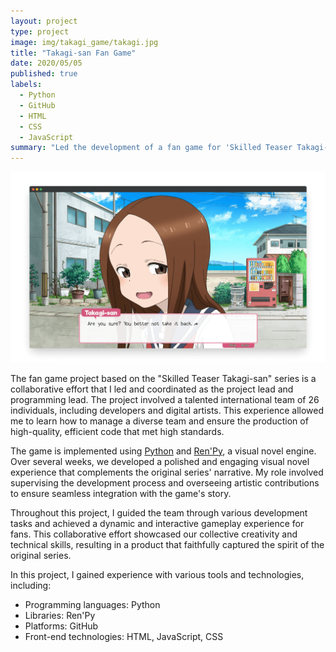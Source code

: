 ```yaml
---
layout: project
type: project
image: img/takagi_game/takagi.jpg
title: "Takagi-san Fan Game"
date: 2020/05/05
published: true
labels:
  - Python
  - GitHub
  - HTML
  - CSS
  - JavaScript
summary: "Led the development of a fan game for 'Skilled Teaser Takagi-san' using Python and Ren'Py, ensuring high-quality code and artistic integrity while managing a 26-member international team."
---
```


<img class="img-fluid" src="../img/takagi_game/transparent.png">

The fan game project based on the "Skilled Teaser Takagi-san" series is a collaborative effort that I led and coordinated as the project lead and programming lead. The project involved a talented international team of 26 individuals, including developers and digital artists. This experience allowed me to learn how to manage a diverse team and ensure the production of high-quality, efficient code that met high standards.

The game is implemented using [Python](https://python.org) and [Ren'Py](https://www.renpy.org/), a visual novel engine. Over several weeks, we developed a polished and engaging visual novel experience that complements the original series' narrative. My role involved supervising the development process and overseeing artistic contributions to ensure seamless integration with the game's story.

Throughout this project, I guided the team through various development tasks and achieved a dynamic and interactive gameplay experience for fans. This collaborative effort showcased our collective creativity and technical skills, resulting in a product that faithfully captured the spirit of the original series.

In this project, I gained experience with various tools and technologies, including:
- Programming languages: Python
- Libraries: Ren'Py
- Platforms: GitHub
- Front-end technologies: HTML, JavaScript, CSS

